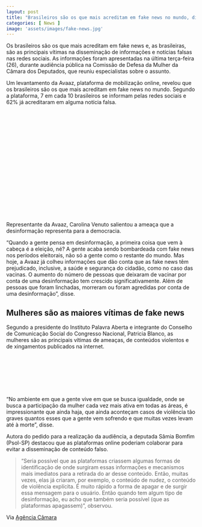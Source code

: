 ```yaml
---
layout: post
title: "Brasileiros são os que mais acreditam em fake news no mundo, diz pesquisa"
categories: [ News ]
image: 'assets/images/fake-news.jpg'
---
```


Os brasileiros são os que mais acreditam em fake news e, as brasileiras, são as principais vítimas na disseminação de informações e notícias falsas nas redes sociais. As informações foram apresentadas na última terça-feira (26), durante audiência pública na Comissão de Defesa da Mulher da Câmara dos Deputados, que reuniu especialistas sobre o assunto.

Um levantamento da Avaaz, plataforma de mobilização online, revelou que os brasileiros são os que mais acreditam em fake news no mundo. Segundo a plataforma, 7 em cada 10 brasileiros se informam pelas redes sociais e 62% já acreditaram em alguma notícia falsa.

<!-- QUADRADO -->
<script async src="//pagead2.googlesyndication.com/pagead/js/adsbygoogle.js"></script>
<ins class="adsbygoogle"
style="display:inline-block;width:336px;height:280px"
data-ad-client="ca-pub-2838251107855362"
data-ad-slot="5351066970"></ins>
<script>
(adsbygoogle = window.adsbygoogle || []).push({});
</script>

Representante da Avaaz, Carolina Venuto salientou a ameaça que a desinformação representa para a democracia.

“Quando a gente pensa em desinformação, a primeira coisa que vem à cabeça é a eleição, né? A gente acaba sendo bombardeada com fake news nos períodos eleitorais, não só a gente como o restante do mundo. Mas hoje, a Avaaz já colheu informações que dão conta que as fake news têm prejudicado, inclusive, a saúde e segurança do cidadão, como no caso das vacinas. O aumento do número de pessoas que deixaram de vacinar por conta de uma desinformação tem crescido significativamente. Além de pessoas que foram linchadas, morreram ou foram agredidas por conta de uma desinformação”, disse.

## Mulheres são as maiores vítimas de fake news

Segundo a presidente do Instituto Palavra Aberta e integrante do Conselho de Comunicação Social do Congresso Nacional, Patricia Blanco, as mulheres são as principais vítimas de ameaças, de conteúdos violentos e de xingamentos publicados na internet.

<!-- MINI ANÚNCIO -->
<script async src="//pagead2.googlesyndication.com/pagead/js/adsbygoogle.js"></script>
<!-- Games Root -->
<ins class="adsbygoogle"
style="display:inline-block;width:730px;height:95px"
data-ad-client="ca-pub-2838251107855362"
data-ad-slot="5351066970"></ins>
<script>
(adsbygoogle = window.adsbygoogle || []).push({});
</script>

“No ambiente em que a gente vive em que se busca igualdade, onde se busca a participação da mulher cada vez mais ativa em todas as áreas, é impressionante que ainda haja, que ainda aconteçam casos de violência tão graves quantos esses que a gente vem sofrendo e que muitas vezes levam até à morte”, disse.

Autora do pedido para a realização da audiência, a deputada Sâmia Bomfim (Psol-SP) destacou que as plataformas online poderiam colaborar para evitar a disseminação de conteúdo falso.

> “Seria possível que as plataformas criassem algumas formas de identificação de onde surgiram essas informações e mecanismos mais imediatos para a retirada do ar desse conteúdo. Então, muitas vezes, elas já criaram, por exemplo, o conteúdo de nudez, o conteúdo de violência explícita. É muito rápido a forma de apagar e de surgir essa mensagem para o usuário. Então quando tem algum tipo de desinformação, eu acho que também seria possível (que as plataformas apagassem)”, observou.

<!-- RETANGULO LARGO 2 -->
<script async src="//pagead2.googlesyndication.com/pagead/js/adsbygoogle.js"></script>
<ins class="adsbygoogle"
style="display:block; text-align:center;"
data-ad-layout="in-article"
data-ad-format="fluid"
data-ad-client="ca-pub-2838251107855362"
data-ad-slot="8549252987"></ins>
<script>
(adsbygoogle = window.adsbygoogle || []).push({});
</script>

Via [Agência Câmara](https://www.camara.leg.br/noticias/618014-para-especialistas-mulheres-sao-as-principais-vitimas-na-divulgacao-de-informacoes-falsas-na-internet/)
